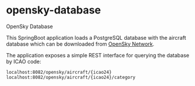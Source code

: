 # opensky-database
OpenSky Database

This SpringBoot application loads a PostgreSQL database with the aircraft database which can be downloaded from [OpenSky Network](https://opensky-network.org/aircraft-database).

The application exposes a simple REST interface for querying the database by ICAO code:

    localhost:8082/opensky/aircraft/{icao24}
    localhost:8082/opensky/aircraft/{icao24}/category
